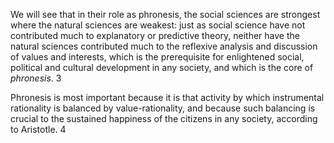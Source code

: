  We will see that in their role as phronesis, the social sciences are strongest where the natural sciences are weakest: just as social science have not contributed much to explanatory or predictive theory, neither have the natural sciences contributed much to the reflexive analysis and discussion of values and interests, which is the prerequisite for enlightened social, political and cultural development in any society, and which is the core of _phronesis_. 3         

 Phronesis is most important because it is that activity by which instrumental rationality is balanced by value-rationality, and because such balancing is crucial to the sustained happiness of the citizens in any society, according to Aristotle. 4
